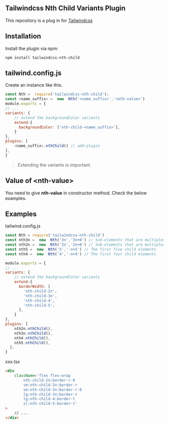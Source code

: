 Tailwindcss Nth Child Variants Plugin
--
This repository is a plug in for [Tailwindcss](https://github.com/tailwindlabs/tailwindcss) 

 Installation
--
Install the plugin via npm:

    npm install tailwindcss-nth-child

tailwind.config.js
--
Create an instance like this.
``` js
const Nth =  require('tailwindcss-nth-child');
const <name_suffix> =  new  Nth('<name_suffix>','<nth-value>')
module.exports = {
// ...
variants: {
    // extend the backgroundColor variants
    extend:{
      backgroundColor: ['nth-child-<name_suffix>'],
    }
},
plugins: [
    <name_suffix>.nthChild() // add-plugin
],
}
```

> Extending the variants is important.

Value of <nth-value\>
--
You need to give **nth-value** in constructor method. Check the below examples.


Examples
--
tailwind.config.js
```jsx
const Nth = require('tailwindcss-nth-child')
const nth3n =  new  Nth('3n','3n+0') // Sub-elements that are multiples of 3
const nth2n =  new  Nth('2n','2n+0') // Sub-elements that are multiples of 2  === new  Nth('even','even')
const nth5 =  new  Nth('5','-n+5') // The first five child elements
const nth4 =  new  Nth('4','-n+4') // The first four child elements

module.exports = {
// ...
variants: {
    // extend the backgroundColor variants
    extend:{
      borderWidth: [
        'nth-child-2n',
        'nth-child-3n',
        'nth-child-4',
        'nth-child-5',
      ],
    }
},
plugins: [
    nth2n.nthChild(),
    nth3n.nthChild(),
    nth4.nthChild(),
    nth5.nthChild(),
  ],
}
```

xxx.tsx
```html
<div 
    className='flex flex-wrap
        nth-child-2n:border-r-0 
        sm:nth-child-2n:border-r 
        sm:nth-child-3n:border-r-0 
        lg:nth-child-3n:border-r  
        lg:nth-child-4:border-t 
        xl:nth-child-5:border-t'
>
    // ...
</div>

```
